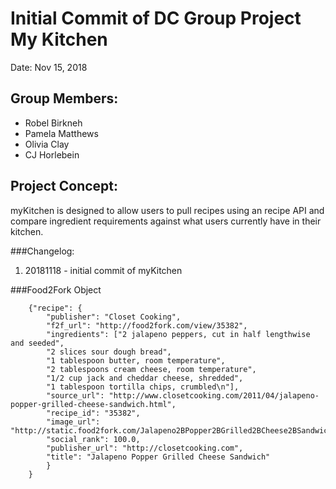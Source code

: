 # Initial Commit of DC Group Project My Kitchen

Date: Nov 15, 2018

## Group Members:
* Robel Birkneh
* Pamela Matthews
* Olivia Clay
* CJ Horlebein

## Project Concept:
myKitchen is designed to allow users to pull recipes using an recipe API and compare ingredient requirements against what users currently have in their kitchen. 

###Changelog:
1. 20181118 - initial commit of myKitchen

###Food2Fork Object
```
    {"recipe": {
        "publisher": "Closet Cooking", 
        "f2f_url": "http://food2fork.com/view/35382",
        "ingredients": ["2 jalapeno peppers, cut in half lengthwise and seeded",
        "2 slices sour dough bread", 
        "1 tablespoon butter, room temperature", 
        "2 tablespoons cream cheese, room temperature",
        "1/2 cup jack and cheddar cheese, shredded", 
        "1 tablespoon tortilla chips, crumbled\n"], 
        "source_url": "http://www.closetcooking.com/2011/04/jalapeno-popper-grilled-cheese-sandwich.html", 
        "recipe_id": "35382", 
        "image_url": "http://static.food2fork.com/Jalapeno2BPopper2BGrilled2BCheese2BSandwich2B12B500fd186186.jpg", 
        "social_rank": 100.0, 
        "publisher_url": "http://closetcooking.com", 
        "title": "Jalapeno Popper Grilled Cheese Sandwich"
        }
    }
```